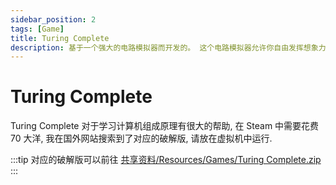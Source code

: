 ```yaml
---
sidebar_position: 2
tags: [Game]
title: Turing Complete
description: 基于一个强大的电路模拟器而开发的。 这个电路模拟器允许你自由发挥想象力，以不同的解法通过各个关卡，或以自己喜欢的方式搭建属于自己的计算机。 
---
```

# Turing Complete

Turing Complete 对于学习计算机组成原理有很大的帮助, 在 Steam 中需要花费 70 大洋, 我在国外网站搜索到了对应的破解版, 请放在虚拟机中运行.

:::tip
对应的破解版可以前往 [共享资料/Resources/Games/Turing Complete.zip](https://pan.baidu.com/s/1PNvMPQsc-F70Lyk7ZNsRrA?pwd=f228)
:::